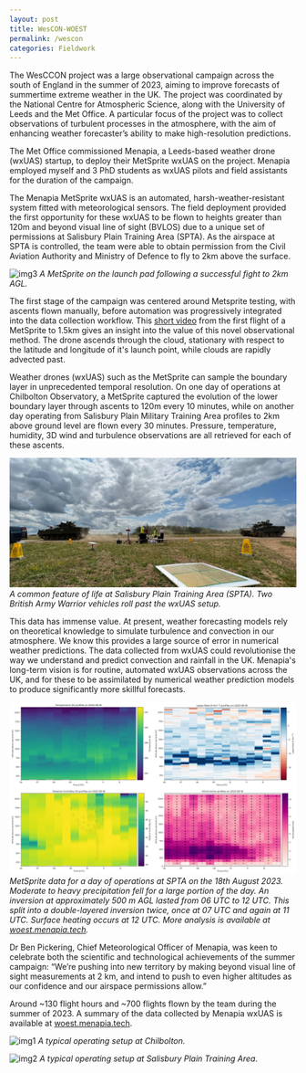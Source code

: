 ```yaml
---
layout: post
title: WesCON-WOEST
permalink: /wescon
categories: Fieldwork
---
```


The WesCCON project was a large observational campaign across the south of England in the summer of 2023, aiming to improve forecasts of summertime extreme weather in the UK. The project was coordinated by the National Centre for Atmospheric Science, along with the University of Leeds and the Met Office. A particular focus of the project was to collect observations of turbulent processes in the atmosphere, with the aim of enhancing weather forecaster’s ability to make high-resolution predictions. 

The Met Office commissioned Menapia, a Leeds-based weather drone (wxUAS) startup, to deploy their MetSprite wxUAS on the project. Menapia employed myself and 3 PhD students as wxUAS pilots and field assistants for the duration of the campaign.

The Menapia MetSprite wxUAS is an automated, harsh-weather-resistant system fitted with meteorological sensors. The field deployment provided the first opportunity for these wxUAS to be flown to heights greater than 120m and beyond visual line of sight (BVLOS) due to a unique set of permissions at Salisbury Plain Training Area (SPTA). As the airspace at SPTA is controlled, the team were able to obtain permission from the Civil Aviation Authority and Ministry of Defence to fly to 2km above the surface.

![img3](/assets/wescon/20230815_164810.jpg)
*A MetSprite on the launch pad following a successful fight to 2km AGL.*

The first stage of the campaign was centered around Metsprite testing, with ascents flown manually, before automation was progressively integrated into the data collection workflow. This [short video](https://ncas.ac.uk/scientists-capture-small-weather-sensing-drone-flight-up-to-2km/) from the first flight of a MetSprite to 1.5km gives an insight into the value of this novel observational method. The drone ascends through the cloud, stationary with respect to the latitude and longitude of it's launch point, while clouds are rapidly advected past.

Weather drones (wxUAS) such as the MetSprite can sample the boundary layer in unprecedented temporal resolution. On one day of operations at Chilbolton Observatory, a MetSprite captured the evolution of the lower boundary layer through ascents to 120m every 10 minutes, while on another day operating from Salisbury Plain Military Training Area profiles to 2km above ground level are flown every 30 minutes. Pressure, temperature, humidity, 3D wind and turbulence observations are all retrieved for each of these ascents.

![img5](/assets/wescon/Screenshot_20230629_155025_WhatsApp.jpg)
*A common feature of life at Salisbury Plain Training Area (SPTA). Two British Army Warrior vehicles roll past the wxUAS setup.*

This data has immense value. At present, weather forecasting models rely on theoretical knowledge to simulate turbulence and convection in our atmosphere. We know this provides a large source of error in numerical weather predictions. The data collected from wxUAS could revolutionise the way we understand and predict convection and rainfall in the UK. Menapia's long-term vision is for routine, automated wxUAS observations across the UK, and for these to be assimilated by numerical weather prediction models to produce significantly more skillful forecasts.

![img4](/assets/wescon/Metsprite_data_collage.jpg)
*MetSprite data for a day of operations at SPTA on the 18th August 2023. Moderate to heavy precipitation fell for a large portion of the day. An inversion at approximately 500 m AGL lasted from 06 UTC to 12 UTC. This split into a double-layered inversion twice, once at 07 UTC and again at 11 UTC. Surface heating occurs at 12 UTC. More analysis is available at [woest.menapia.tech](https://woest.menapia.tech/).*

Dr Ben Pickering, Chief Meteorological Officer of Menapia, was keen to celebrate both the scientific and technological achievements of the summer campaign:
“We’re pushing into new territory by making beyond visual line of sight measurements at 2 km, and intend to push to even higher altitudes as our confidence and our airspace permissions allow.” 

Around ~130 flight hours and ~700 flights flown by the team during the summer of 2023. A summary of the data collected by Menapia wxUAS is available at [woest.menapia.tech](https://woest.menapia.tech/). 

![img1](/assets/wescon/20230720_142929.jpg)
*A typical operating setup at Chilbolton.*

![img2](/assets/wescon/20230815_123603.jpg)
*A typical operating setup at Salisbury Plain Training Area.*




